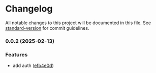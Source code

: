 # Changelog

All notable changes to this project will be documented in this file. See [standard-version](https://github.com/conventional-changelog/standard-version) for commit guidelines.

### 0.0.2 (2025-02-13)


### Features

* add auth ([efb4e0d](https://github.com/kaf-lamed-beyt/bsky-backups-cli/commit/efb4e0d2ea30d96b64fb2f7a7dec9579914a5b38))
